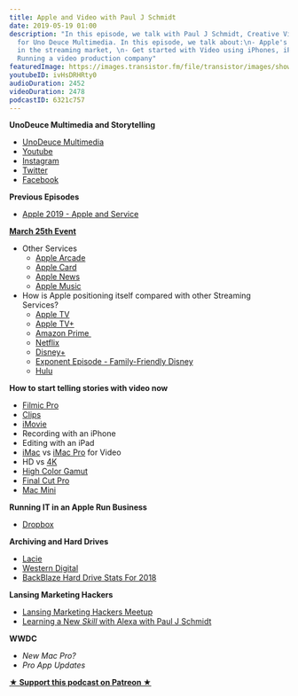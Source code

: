 ```yaml
---
title: Apple and Video with Paul J Schmidt
date: 2019-05-19 01:00
description: "In this episode, we talk with Paul J Schmidt, Creative Video Strategist
  for Uno Deuce Multimedia. In this episode, we talk about:\n- Apple's positioning
  in the streaming market, \n- Get started with Video using iPhones, iPads, and Macs\n-
  Running a video production company"
featuredImage: https://images.transistor.fm/file/transistor/images/show/122/full_1533929410-artwork.jpg
youtubeID: ivHsDRHRty0
audioDuration: 2452
videoDuration: 2478
podcastID: 6321c757
---
```

<p><b>UnoDeuce Multimedia and Storytelling</b></p><ul>
<li><a href="https://www.unodeuce.com">UnoDeuce Multimedia</a></li>
<li><a href="https://www.youtube.com/user/1dpmultimedia?feature=results_main">Youtube</a></li>
<li><a href="https://www.instagram.com/unodeucemedia/">Instagram</a></li>
<li><a href="https://twitter.com/unodeucemedia">Twitter</a></li>
<li><a href="https://www.facebook.com/UnoDeuceMultimedia">Facebook</a></li>
</ul><p><b>Previous Episodes</b></p><ul><li><a href="https://share.transistor.fm/s/3ee56c45">Apple 2019 - Apple and Service</a></li></ul><p><b><a href="https://www.youtube.com/watch?v=TZmBoMZFC8g">March 25th Event</a></b></p><ul>
<li>Other Services<ul>
<li><a href="https://www.apple.com/apple-arcade/">Apple Arcade</a></li>
<li><a href="https://www.apple.com/apple-card/">Apple Card</a></li>
<li><a href="https://www.apple.com/apple-news/">Apple News</a></li>
<li><a href="https://www.apple.com/apple-music/">Apple Music</a></li>
</ul>
</li>
<li>How is Apple positioning itself compared with other Streaming Services?<ul>
<li><a href="https://www.apple.com/tv/">Apple TV</a></li>
<li><a href="https://www.apple.com/apple-tv-plus/">Apple TV+</a></li>
<li><a href="https://www.amazon.com/Amazon-Video/b/ref=sv_atv_logo?node=2858778011&amp;ie=UTF8">Amazon Prime </a></li>
<li><a href="https://www.netflix.com">Netflix</a></li>
<li><a href="https://preview.disneyplus.com">Disney+</a></li>
<li><a href="https://exponent.fm/episode-169-family-friendly-disney/">Exponent Episode - Family-Friendly Disney</a></li>
<li><a href="https://www.hulu.com/welcome">Hulu</a></li>
</ul>
</li>
</ul><p><b>How to start telling stories with video now</b></p><ul>
<li><a href="https://www.filmicpro.com">Filmic Pro</a></li>
<li><a href="https://www.apple.com/clips/">Clips</a></li>
<li><a href="https://www.apple.com/imovie/">iMovie</a></li>
<li>Recording with an iPhone</li>
<li>Editing with an iPad</li>
<li>
<a href="https://www.apple.com/imac/">iMac</a> vs <a href="https://www.apple.com/imac-pro/">iMac Pro</a> for Video</li>
<li>HD vs <a href="https://en.wikipedia.org/wiki/4K_resolution">4K</a>
</li>
<li><a href="https://en.wikipedia.org/wiki/Wide-gamut_RGB_color_space">High Color Gamut</a></li>
<li><a href="https://www.apple.com/final-cut-pro/">Final Cut Pro</a></li>
<li><a href="https://www.apple.com/mac-mini/">Mac Mini</a></li>
</ul><p><b>Running IT in an Apple Run Business</b></p><ul><li><a href="https://www.dropbox.com">Dropbox</a></li></ul><p><strong>Archiving and Hard Drives </strong></p><ul>
<li><a href="https://www.lacie.com">Lacie</a></li>
<li><a href="https://www.westerndigital.com">Western Digital</a></li>
<li><a href="https://www.backblaze.com/blog/hard-drive-stats-for-2018/">BackBlaze Hard Drive Stats For 2018</a></li>
</ul><p><b>Lansing Marketing Hackers</b></p><ul>
<li><a href="https://www.meetup.com/Lansing-Marketing-Hackers/">Lansing Marketing Hackers Meetup</a></li>
<li><a href="https://www.youtube.com/watch?v=QrgWN6zEQtA">Learning a New <em>Skill</em> with Alexa with Paul J Schmidt</a></li>
</ul><p><b>WWDC</b></p><ul>
<li><em>New Mac Pro?</em></li>
<li><em>Pro App Updates</em></li>
</ul><p><strong><a href="https://www.patreon.com/empowerappsshow" rel="payment" title="★ Support this podcast on Patreon ★">★ Support this podcast on Patreon ★</a></strong></p>
      
